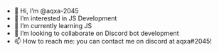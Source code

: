 - 👋 Hi, I’m @aqxa-2045
- 👀 I’m interested in JS Development
- 🌱 I’m currently learning JS
- 💞️ I’m looking to collaborate on Discord bot development
- 📫 How to reach me: you can contact me on discord at aqxa#2045!

<!---
aqxa-2045/aqxa-2045 is a ✨ special ✨ repository because its `README.md` (this file) appears on your GitHub profile.
You can click the Preview link to take a look at your changes.
--->
